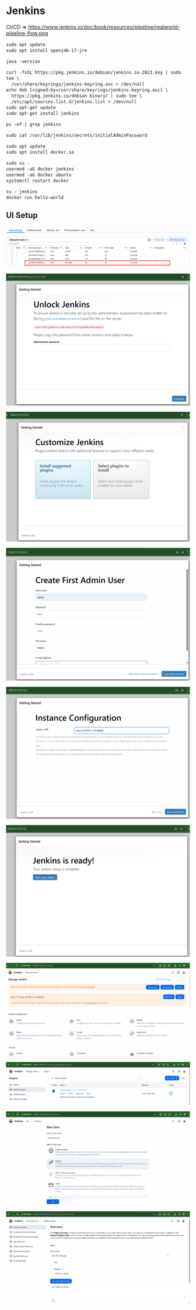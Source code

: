 # Jenkins

CI/CD => https://www.jenkins.io/doc/book/resources/pipeline/realworld-pipeline-flow.png

```
sudo apt update
sudo apt install openjdk-17-jre
```

```
java -version
```

```
curl -fsSL https://pkg.jenkins.io/debian/jenkins.io-2023.key | sudo tee \
  /usr/share/keyrings/jenkins-keyring.asc > /dev/null
echo deb [signed-by=/usr/share/keyrings/jenkins-keyring.asc] \
  https://pkg.jenkins.io/debian binary/ | sudo tee \
  /etc/apt/sources.list.d/jenkins.list > /dev/null
sudo apt-get update
sudo apt-get install jenkins
```

```
ps -ef | grep jenkins
```

```
sudo cat /var/lib/jenkins/secrets/initialAdminPassword
```


```
sudo apt update
sudo apt install docker.io
```

```
sudo su - 
usermod -aG docker jenkins
usermod -aG docker ubuntu
systemctl restart docker
```

```
su - jenkins
docker run hello-world
```

## UI Setup

![0](Images/0.png)

![1](Images/1.png)

![2](Images/2.png)

![3](Images/3.png)

![4](Images/4.png)

![5](Images/5.png)

![6](Images/6.png)

![7](Images/7.png)

![8](Images/8.png)

![9](Images/9.png)


